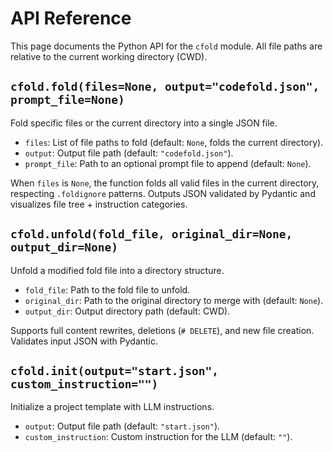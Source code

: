 # API Reference

This page documents the Python API for the `cfold` module. All file paths are relative to the current working directory (CWD).

## `cfold.fold(files=None, output="codefold.json", prompt_file=None)`

Fold specific files or the current directory into a single JSON file.

- `files`: List of file paths to fold (default: `None`, folds the current directory).
- `output`: Output file path (default: `"codefold.json"`).
- `prompt_file`: Path to an optional prompt file to append (default: `None`).

When `files` is `None`, the function folds all valid files in the current directory, respecting `.foldignore` patterns. Outputs JSON validated by Pydantic and visualizes file tree + instruction categories.

## `cfold.unfold(fold_file, original_dir=None, output_dir=None)`

Unfold a modified fold file into a directory structure.

- `fold_file`: Path to the fold file to unfold.
- `original_dir`: Path to the original directory to merge with (default: `None`).
- `output_dir`: Output directory path (default: CWD).

Supports full content rewrites, deletions (`# DELETE`), and new file creation. Validates input JSON with Pydantic.

## `cfold.init(output="start.json", custom_instruction="")`

Initialize a project template with LLM instructions.

- `output`: Output file path (default: `"start.json"`).
- `custom_instruction`: Custom instruction for the LLM (default: `""`).

